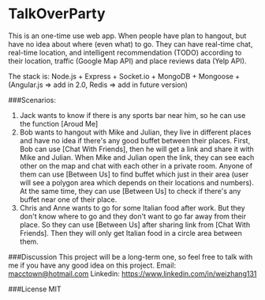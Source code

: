 # TalkOverParty
This is an one-time use web app. When people have plan to hangout, but have no idea about where (even what) to go. They can have real-time chat, real-time location, and intelligent recommendation (TODO) according to their location, traffic (Google Map API) and place reviews data (Yelp API).

The stack is: Node.js + Express + Socket.io + MongoDB + Mongoose + (Angular.js => add in 2.0, Redis => add in future version)

###Scenarios:
  1. Jack wants to know if there is any sports bar near him, so he can use the function [Aroud Me]
  2. Bob wants to hangout with Mike and Julian, they live in different places and have no idea if there's any good buffet between their places. First, Bob can use [Chat With Friends], then he will get a link and share it with Mike and Julian. When Mike and Julian open the link, they can see each other on the map and chat with each other in a private room. Anyone of them can use [Between Us] to find buffet which just in their area (user will see a polygon area which depends on their locations and numbers). At the same time, they can use [Between Us] to check if there's any buffet near one of their place.
  3. Chris and Anne wants to go for some Italian food after work. But they don't know where to go and they don't want to go far away from their place. So they can use [Between Us] after sharing link from [Chat With Friends]. Then they will only get Italian food in a circle area between them.

###Discussion
This project will be a long-term one, so feel free to talk with me if you have any good idea on this project. 
Email: macctown@hotmail.com
Linkedin: https://www.linkedin.com/in/weizhang131

###License
MIT
